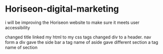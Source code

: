 # Horiseon-digital-marketing
i will be improving the Horiseon website to make sure it meets user accessibility 

changed title 
linked my html to my css 
tags changed div to a header.
nav form a div 
gave the side bar a tag name of aside 
gave different section a tag name of section 
